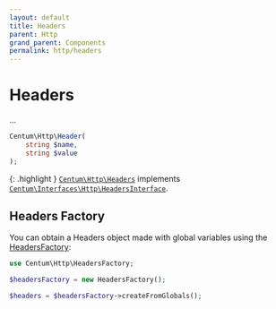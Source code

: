 ```yaml
---
layout: default
title: Headers
parent: Http
grand_parent: Components
permalink: http/headers
---
```




# Headers

...

```php
Centum\Http\Header(
    string $name,
    string $value
);
```

{: .highlight }
[`Centum\Http\Headers`](https://github.com/SidRoberts/centum/blob/development/src/Http/Headers.php) implements [`Centum\Interfaces\Http\HeadersInterface`](https://github.com/SidRoberts/centum/blob/development/src/Interfaces/Http/HeadersInterface.php).



## Headers Factory

You can obtain a Headers object made with global variables using the [HeadersFactory](https://github.com/SidRoberts/centum/blob/development/src/Http/HeadersFactory.php):

```php
use Centum\Http\HeadersFactory;

$headersFactory = new HeadersFactory();

$headers = $headersFactory->createFromGlobals();
```
